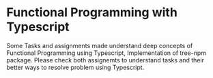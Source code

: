 # Functional Programming with Typescript
Some Tasks and assignments made understand deep concepts of Functional Programming using Typescript, Implementation of tree-npm package.
Please check both assignemts to understand tasks and their better ways to resolve problem using Typescript.
